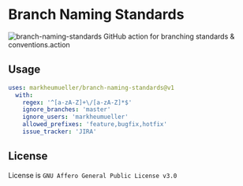 # Branch Naming Standards
![branch-naming-standards](https://github.com/markheumueller/branch-naming-standards/workflows/tests/badge.svg)
GitHub action for branching standards & conventions.action

## Usage
```yaml
uses: markheumueller/branch-naming-standards@v1
  with:
    regex: '^[a-zA-Z]+\/[a-zA-Z]*$'
    ignore_branches: 'master'
    ignore_users: 'markheumueller'
    allowed_prefixes: 'feature,bugfix,hotfix'
    issue_tracker: 'JIRA'
```

## License
License is `GNU Affero General Public License v3.0`
